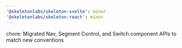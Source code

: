 ```yaml
---
'@skeletonlabs/skeleton-svelte': minor
'@skeletonlabs/skeleton-react': minor
---
```


chore: Migrated Nav, Segment Control, and Switch component APIs to match new conventions

